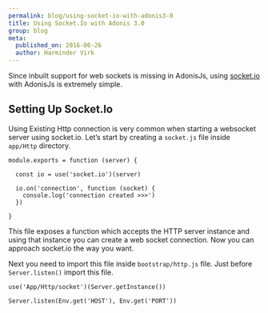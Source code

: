 ```yaml
---
permalink: blog/using-socket-io-with-adonis3-0
title: Using Socket.Io with Adonis 3.0
group: blog
meta:
  published_on: 2016-06-26
  author: Harminder Virk
---
```


Since inbuilt support for web sockets is missing in AdonisJs, using [socket.io](http://socket.io/) with AdonisJs is extremely simple.

## Setting Up Socket.Io

Using Existing Http connection is very common when starting a websocket server using socket.io. Let’s start by creating a `socket.js` file inside `app/Http` directory.

```js{}{app/Http/socket.js}
module.exports = function (server) {

  const io = use('socket.io')(server)

  io.on('connection', function (socket) {
    console.log('connection created >>>')
  })

}
```

This file exposes a function which accepts the HTTP server instance and using that instance you can create a web socket connection. Now you can approach socket.io the way you want.

Next you need to import this file inside `bootstrap/http.js` file. Just before `Server.listen()` import this file.

```js{}{bootstrap/http.js}
use('App/Http/socket')(Server.getInstance())

Server.listen(Env.get('HOST'), Env.get('PORT'))
```
